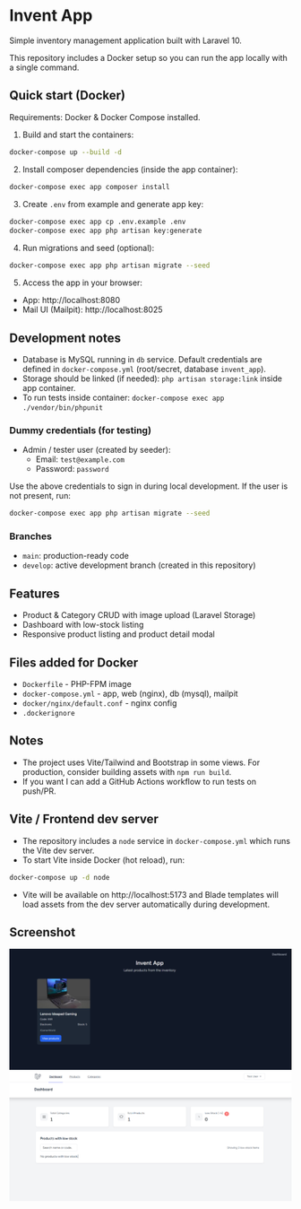 # Invent App

Simple inventory management application built with Laravel 10.

This repository includes a Docker setup so you can run the app locally with a single command.

## Quick start (Docker)

Requirements: Docker & Docker Compose installed.

1. Build and start the containers:

```bash
docker-compose up --build -d
```

2. Install composer dependencies (inside the app container):

```bash
docker-compose exec app composer install
```

3. Create `.env` from example and generate app key:

```bash
docker-compose exec app cp .env.example .env
docker-compose exec app php artisan key:generate
```

4. Run migrations and seed (optional):

```bash
docker-compose exec app php artisan migrate --seed
```

5. Access the app in your browser:

-   App: http://localhost:8080
-   Mail UI (Mailpit): http://localhost:8025

## Development notes

-   Database is MySQL running in `db` service. Default credentials are defined in `docker-compose.yml` (root/secret, database `invent_app`).
-   Storage should be linked (if needed): `php artisan storage:link` inside app container.
-   To run tests inside container: `docker-compose exec app ./vendor/bin/phpunit`

### Dummy credentials (for testing)

-   Admin / tester user (created by seeder):
    -   Email: `test@example.com`
    -   Password: `password`

Use the above credentials to sign in during local development. If the user is not present, run:

```bash
docker-compose exec app php artisan migrate --seed
```

### Branches

-   `main`: production-ready code
-   `develop`: active development branch (created in this repository)

## Features

-   Product & Category CRUD with image upload (Laravel Storage)
-   Dashboard with low-stock listing
-   Responsive product listing and product detail modal

## Files added for Docker

-   `Dockerfile` - PHP-FPM image
-   `docker-compose.yml` - app, web (nginx), db (mysql), mailpit
-   `docker/nginx/default.conf` - nginx config
-   `.dockerignore`

## Notes

-   The project uses Vite/Tailwind and Bootstrap in some views. For production, consider building assets with `npm run build`.
-   If you want I can add a GitHub Actions workflow to run tests on push/PR.

## Vite / Frontend dev server

-   The repository includes a `node` service in `docker-compose.yml` which runs the Vite dev server.
-   To start Vite inside Docker (hot reload), run:

```bash
docker-compose up -d node
```

-   Vite will be available on http://localhost:5173 and Blade templates will load assets from the dev server automatically during development.

## Screenshot

![Invent App screenshot](docs/screenshot.png)
![Invent App screenshot](docs/dashboard.png)
